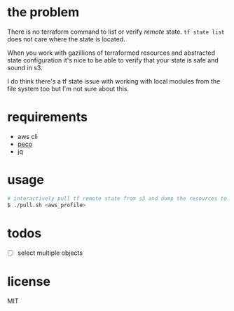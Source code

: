 # the problem
There is no terraform command to list or verify *remote* state. `tf state list` does not care where the state is located.

When you work with gazillions of terraformed resources and abstracted state configuration it's nice to be able to verify that your state is safe and sound in s3.

I do think there's a tf state issue with working with local modules from the file system too but I'm not sure about this.

# requirements
- aws cli
- [peco](https://github.com/peco/peco)
- jq

# usage
````bash
# interactively pull tf remote state from s3 and dump the resources to stdout.
$ ./pull.sh <aws_profile>
````

# todos
- [ ] select multiple objects

# license
MIT
